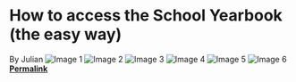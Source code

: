 # How to access the School Yearbook (the easy way)
By Julian
![Image 1](https://jib.tru.io/YearbookFix/0.png)
![Image 2](https://jib.tru.io/YearbookFix/1.png)
![Image 3](https://jib.tru.io/YearbookFix/2.png)
![Image 4](https://jib.tru.io/YearbookFix/3.png)
![Image 5](https://jib.tru.io/YearbookFix/4.png)
![Image 6](https://jib.tru.io/YearbookFix/5.png)
**[Permalink](https://jib.tru.io/YearbookFix/readme.md)**
